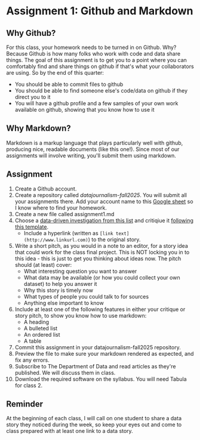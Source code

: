 # Assignment 1: Github and Markdown

## Why Github?

For this class, your homework needs to be turned in on Github. Why? Because Github is how many folks who work with code and data share things. The goal of this assignment is to get you to a point where you can comfortably find and share things on github if that's what your collaborators are using. So by the end of this quarter:

* You should be able to commit files to github
* You should be able to find someone else's code/data on github if they direct you to it
* You will have a github profile and a few samples of your own work available on github, showing that you know how to use it

## Why Markdown?

Markdown is a markup language that plays particularly well with github, producing nice, readable documents (like this one!). Since most of our assignments will involve writing, you'll submit them using markdown.

## Assignment

1. Create a Github account. 
1. Create a repository called *datajournalism-fall2025*. You will submit all your assignments there. Add your account name to this [Google sheet](https://docs.google.com/forms/d/e/1FAIpQLScIAfWHr8d6qS3heYwbPkHwZcyKzVT-ztaowKgXuS4Ty9UjUA/viewform) so I know where to find your homework.
2. Create a new file called assignment1.md
3. Choose a [data-driven investigation from this list](https://docs.google.com/spreadsheets/d/1fBslhcz5EjNt4paGkQfCkYgcL69FaarU00B-OskKVQ8/edit?usp=sharing) and critiqiue it [following this template](../critique_template.md).
	* Include a hyperlink (written as `[link text](http://www.linkurl.com)`) to the original story.
1. Write a short pitch, as you would in a note to an editor, for a story idea that could work for the class final project. This is NOT locking you in to this idea - this is just to get you thinking about ideas now. The pitch should (at least) cover:
	* What interesting question you want to answer
	* What data may be available (or how you could collect your own dataset) to help you answer it
	* Why this story is timely now
	* What types of people you could talk to for sources
	* Anything else important to know
1. Include at least one of the following features in either your critique or story pitch, to show you know how to use markdown:
   * A heading
   * A bulleted list
   * An ordered list 
   * A table
1. Commit this assignment in your datajournalism-fall2025 repository.
1. Preview the file to make sure your markdown rendered as expected, and fix any errors.
1. Subscribe to The Department of Data and read articles as they're published. We will discuss them in class.
1. Download the required software on the syllabus. You will need Tabula for class 2.

## Reminder

At the beginning of each class, I will call on one student to share a data story they noticed during the week, so keep your eyes out and come to class prepared with at least one link to a data story.
